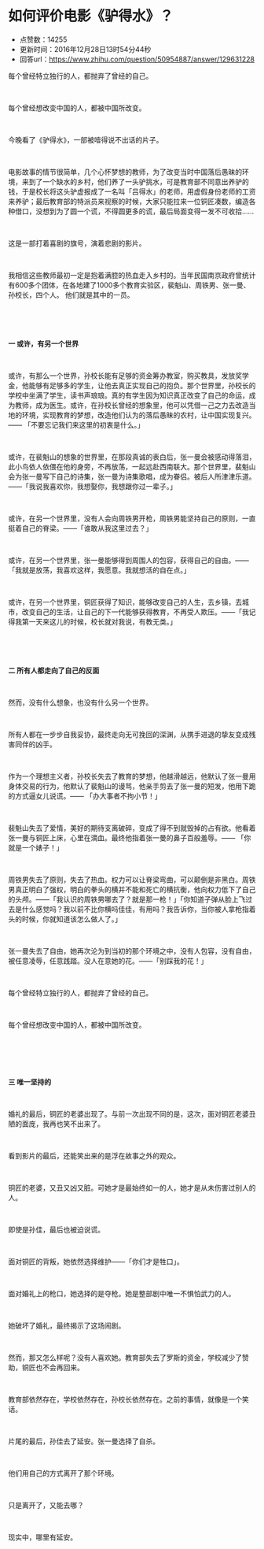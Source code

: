 # 如何评价电影《驴得水》？
- 点赞数：14255
- 更新时间：2016年12月28日13时54分44秒
- 回答url：https://www.zhihu.com/question/50954887/answer/129631228
<body>
 <p data-pid="jZELBWsp">每个曾经特立独行的人，都抛弃了曾经的自己。</p>
 <br>
 <p data-pid="0WqzN5ss">每个曾经想改变中国的人，都被中国所改变。</p>
 <br>
 <p data-pid="Njz6h-OH">今晚看了《驴得水》，一部被噎得说不出话的片子。</p>
 <br>
 <p data-pid="_q-1XrXh">电影故事的情节很简单，几个心怀梦想的教师，为了改变当时中国落后愚昧的环境，来到了一个缺水的乡村，他们养了一头驴挑水，可是教育部不同意出养驴的钱，于是校长将这头驴虚报成了一名叫「吕得水」的老师，用虚假身份老师的工资来养驴；最后教育部的特派员来视察的时候，大家只能拉来一位铜匠凑数，编造各种借口，没想到为了圆一个谎，不得圆更多的谎，最后局面变得一发不可收拾……</p>
 <br>
 <p data-pid="p9XGkvJI">这是一部打着喜剧的旗号，演着悲剧的影片。</p>
 <br>
 <p data-pid="ycJ-0Gef">我相信这些教师最初一定是抱着满腔的热血走入乡村的。当年民国南京政府曾统计有600多个团体，在各地建了1000多个教育实验区，裴魁山、周铁男、张一曼、孙校长，四个人。 他们就是其中的一员。</p>
 <br>
 <br>
 <br>
 <p data-pid="yASDl8s7"><strong>一 或许，有另一个世界</strong></p>
 <br>
 <p data-pid="ZKHME_kQ">或许，有那么一个世界，孙校长能有足够的资金筹办教室，购买教具，发放奖学金，他能够有足够多的学生，让他去真正实现自己的抱负。那个世界里，孙校长的学校中坐满了学生，读书声琅琅。真的有学生因为知识真正改变了自己的命运，成为教师，成为医生。或许，在孙校长曾经的想象里，他可以凭借一己之力去改造当地的环境，实现教育的梦想，改造他们认为的落后愚昧的农村，让中国实现复兴。—— 「不要忘记我们来这里的初衷是什么。」</p>
 <br>
 <p data-pid="fyDAYKPa">或许，在裴魁山的想象的世界里，在那段真诚的表白后，张一曼会被感动得落泪，此小鸟依人依偎在他的身旁，不再放荡，一起远赴西南联大。那个世界里，裴魁山会为张一曼写下自己的诗集，张一曼为诗集歌唱，成为眷侣。被后人所津津乐道。——「我说我喜欢你，我想娶你，我想跟你过一辈子。」</p>
 <br>
 <p data-pid="mT482Mzs">或许，在另一个世界里，没有人会向周铁男开枪，周铁男能坚持自己的原则，一直挺着自己的脊梁。——「谁敢从我这里过去？」</p>
 <br>
 <p data-pid="VYZDiGhg">或许，在另一个世界里，张一曼能够得到周围人的包容，获得自己的自由。—— 「我就是放荡，我喜欢这样，我愿意。我就想活的自在点。」</p>
 <br>
 <p data-pid="B3DHJGCN">或许，在另一个世界里，铜匠获得了知识，能够改变自己的人生，去乡镇，去城市，改变自己的生活，让自己的下一代能够获得教育，不再受人欺压。——「我记得我第一天来这儿的时候，校长就对我说，有教无类。」</p>
 <br>
 <br>
 <br>
 <p data-pid="oib8kAmO"><strong>二</strong><strong> 所有人都走向了自己的反面</strong></p>
 <br>
 <p data-pid="0c-lLGbt">然而，没有什么想象，也没有什么另一个世界。</p>
 <br>
 <p data-pid="Zs6QNSha">所有人都在一步步自我妥协，最终走向无可挽回的深渊，从携手进退的挚友变成残害同伴的凶手。</p>
 <br>
 <p data-pid="NtL0vQxj">作为一个理想主义者，孙校长失去了教育的梦想，他越滑越远，他默认了张一曼用身体交易的行为，他默认了裴魁山的谩骂，他亲手剪去了张一曼的短发，他用下跪的方式逼女儿说谎。—— 「办大事者不拘小节！」</p>
 <br>
 <p data-pid="21cKIwvm">裴魁山失去了爱情，美好的期待支离破碎，变成了得不到就毁掉的占有欲。他看着张一曼与铜匠上床，心里在滴血。最终他指着张一曼的鼻子百般羞辱。—— 「你就是一个婊子！」</p>
 <br>
 <p data-pid="Xh2rDNa-">周铁男失去了原则，失去了热血。权力可以让脊梁弯曲，可以颠倒是非黑白。周铁男真正明白了强权，明白的拳头的横并不能和死亡的横抗衡，他向权力低下了自己的头颅。——「我认识的周铁男哪去了？就是那一枪！」「你知道子弹从脸上飞过去是什么感觉吗？我以前不比你横吗佳佳，有用吗？我告诉你，当你被人拿枪指着头的时候，你就知道该怎么做人了。」</p>
 <br>
 <p data-pid="sHDY_tfP">张一曼失去了自由，她再次沦为到当初的那个环境之中，没有人包容，没有自由，被任意凌辱，任意践踏。没人在意她的花。——「别踩我的花！」</p>
 <br>
 <p data-pid="oQ6MXE9p">每个曾经特立独行的人，都抛弃了曾经的自己。</p>
 <br>
 <p data-pid="WTyGOjJe">每个曾经想改变中国的人，都被中国所改变。</p>
 <br>
 <br>
 <br>
 <br>
 <p data-pid="EWoW8ccn"><strong>三 唯一坚持的</strong></p>
 <br>
 <p data-pid="dinp-Giu">婚礼的最后，铜匠的老婆出现了。与前一次出现不同的是，这次，面对铜匠老婆丑陋的面庞，我再也笑不出来了。</p>
 <br>
 <p data-pid="mFKcK8T-">看到影片的最后，还能笑出来的是浮在故事之外的观众。</p>
 <br>
 <p data-pid="mrwoSv5y">铜匠的老婆，又丑又凶又脏。可她才是最始终如一的人，她才是从未伤害过别人的人。</p>
 <br>
 <p data-pid="x0aZYeuN">即使是孙佳，最后也被迫说谎。</p>
 <br>
 <p data-pid="2twSIS5O">面对铜匠的背叛，她依然选择维护——「你们才是牲口」。</p>
 <br>
 <p data-pid="BfyKq6jW">面对婚礼上的枪口，她选择的是夺枪。她是整部剧中唯一不惧怕武力的人。</p>
 <br>
 <p data-pid="faCUx6Mo">她破坏了婚礼，最终揭示了这场闹剧。</p>
 <br>
 <p data-pid="e172LxLg">然而，那又怎么样呢？没有人喜欢她。教育部失去了罗斯的资金，学校减少了赞助，铜匠也不会再回来。</p>
 <br>
 <p data-pid="6e3FkoX_">教育部依然存在，学校依然存在，孙校长依然存在。之前的事情，就像是一个笑话。</p>
 <br>
 <p data-pid="5SA3gr2h">片尾的最后，孙佳去了延安。张一曼选择了自杀。</p>
 <br>
 <p data-pid="oQMuoiX2">他们用自己的方式离开了那个环境。</p>
 <br>
 <p data-pid="yjqmtbw0">只是离开了，又能去哪？</p>
 <br>
 <p data-pid="OMH7b6do">现实中，哪里有延安。</p>
</body>